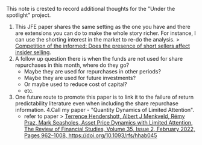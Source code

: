 This note is crested to record additional thoughts for the "Under the spotlight" project. 

1.	This JFE paper shares the same setting as the one you have and there are extensions you can do to make the whole story richer. For instance, I can use the shorting interest in the market to re-do the analysis. > [Competition of the informed: Does the presence of short sellers affect insider selling](https://www.sciencedirect.com/science/article/pii/S0304405X15001439). 
2.	A follow up question there is when the funds are not used for share repurchases in this month, where do they go? 
	-	Maybe they are used for repurchases in other periods? 
	-	Maybe they are used for future investments? 
	-	Or maybe used to reduce cost of capital? 
	-	etc. 
3.	One future route to promote this paper is to link it to the failure of return predictability literature even when including the share repurchase information. 
4.Call my paper - "Quantity Dynamics of Limited Attention". 
	- refer to paper > <u>Terrence Hendershott, Albert J Menkveld, Rémy Praz, Mark Seasholes, Asset Price Dynamics with Limited Attention, The Review of Financial Studies, Volume 35, Issue 2, February 2022, Pages 962–1008, https://doi.org/10.1093/rfs/hhab045</u> 